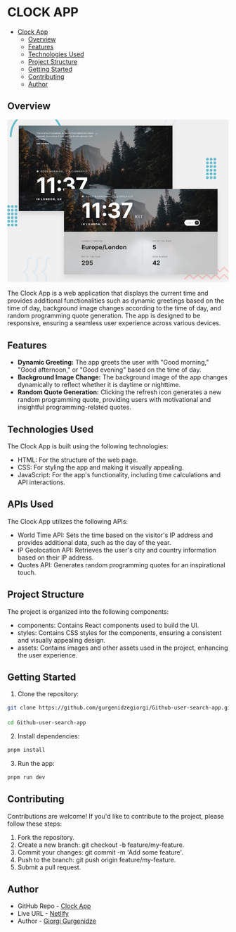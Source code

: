 # CLOCK APP

- [Clock App](#clock-app)
  - [Overview](#overview)
  - [Features](#features)
  - [Technologies Used](#technologies-used)
  - [Project Structure](#project-structure)
  - [Getting Started](#getting-started)
  - [Contributing](#contributing)
  - [Author](#author)

## Overview

![Project Preview](./src/assets/images/preview.jpg "Project Preview")

The Clock App is a web application that displays the current time and provides additional functionalities such as dynamic greetings based on the time of day, background image changes according to the time of day, and random programming quote generation. The app is designed to be responsive, ensuring a seamless user experience across various devices.

## Features

- **Dynamic Greeting:** The app greets the user with "Good morning," "Good afternoon," or "Good evening" based on the time of day.
- **Background Image Change:** The background image of the app changes dynamically to reflect whether it is daytime or nighttime.
- **Random Quote Generation:** Clicking the refresh icon generates a new random programming quote, providing users with motivational and insightful programming-related quotes.

## Technologies Used

The Clock App is built using the following technologies:

- HTML: For the structure of the web page.
- CSS: For styling the app and making it visually appealing.
- JavaScript: For the app's functionality, including time calculations and API interactions.

## APIs Used

The Clock App utilizes the following APIs:

- World Time API: Sets the time based on the visitor's IP address and provides additional data, such as the day of the year.
- IP Geolocation API: Retrieves the user's city and country information based on their IP address.
- Quotes API: Generates random programming quotes for an inspirational touch.

## Project Structure

The project is organized into the following components:

- components: Contains React components used to build the UI.
- styles: Contains CSS styles for the components, ensuring a consistent and visually appealing design.
- assets: Contains images and other assets used in the project, enhancing the user experience.

## Getting Started

1. Clone the repository:

```bash
git clone https://github.com/gurgenidzegiorgi/Github-user-search-app.git

cd Github-user-search-app
```

2. Install dependencies:

```bash
pnpm install
```

3. Run the app:

```bash
pnpm run dev
```

## Contributing

Contributions are welcome! If you'd like to contribute to the project, please follow these steps:

1. Fork the repository.
2. Create a new branch: git checkout -b feature/my-feature.
3. Commit your changes: git commit -m 'Add some feature'.
4. Push to the branch: git push origin feature/my-feature.
5. Submit a pull request.

## Author

- GitHub Repo - [Clock App](https://github.com/gurgenidzegiorgi/Clock-App)
- Live URL - [Netlify](https://clock-app-giorgi-gurgenidze.netlify.app/)
- Author - [Giorgi Gurgenidze](https://www.linkedin.com/in/george-gurgenidze-5801501a0/)
